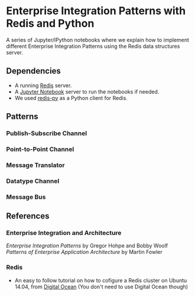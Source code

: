 # Enterprise Integration Patterns with Redis and Python  

A series of Jupyter/IPython notebooks where we explain how to implement different Enterprise Integration Patterns using the Redis data structures server.  

## Dependencies  

- A running [Redis](http://redis.io/) server.    
- A [Jupyter Notebook](https://jupyter.org) server to run the notebooks if needed.   
- We used [redis-py](https://github.com/andymccurdy/redis-py) as a Python client for Redis.   

## Patterns  

### Publish-Subscribe Channel  

### Point-to-Point Channel  

### Message Translator  

### Datatype Channel  

### Message Bus  


## References  

### Enterprise Integration and Architecture    

*Enterprise Integration Patterns* by Gregor Hohpe and Bobby Woolf  
*Patterns of Enterprise Application Architecture* by Martin Fowler  


### Redis  

- An easy to follow tutorial on how to cofigure a Redis cluster on Ubuntu 14.04, from [Digital Ocean](https://www.digitalocean.com/community/tutorials/how-to-configure-a-redis-cluster-on-ubuntu-14-04) (You don't need to use Digital Ocean though)  


